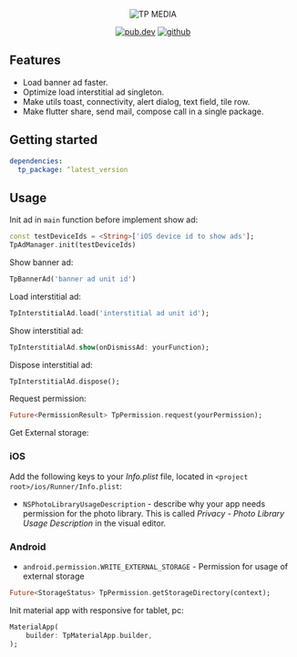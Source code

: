 <p align="center"><img src="https://play-lh.googleusercontent.com/EMJV8qRIQEaTEOEAdhreMmjyP2qmE5yX4KzxKfkutJdkzHrLb5aUTKl_IAO6KURcZxd0=w4494-h2528-rw" alt="TP MEDIA"></p>
<p align="center">
  <a href="https://pub.dev/packages/tp_package"><img src="https://img.shields.io/pub/v/tp_package.svg" alt="pub.dev"></a>
  <a href="https://github.com/thienphan1996/flutter_tp_package"><img src="https://img.shields.io/badge/platform-flutter-ff69b4.svg" alt="github"></a>
</p>

## Features
- Load banner ad faster.
- Optimize load interstitial ad singleton.
- Make utils toast, connectivity, alert dialog, text field, tile row.
- Make flutter share, send mail, compose call in a single package.

## Getting started

```yaml
dependencies:
  tp_package: ^latest_version
```

## Usage

Init ad in `main` function before implement show ad:

```dart
const testDeviceIds = <String>['iOS device id to show ads'];
TpAdManager.init(testDeviceIds)
```

Show banner ad:

```dart
TpBannerAd('banner ad unit id')
```

Load interstitial ad:

```dart
TpInterstitialAd.load('interstitial ad unit id');
```

Show interstitial ad:

```dart
TpInterstitialAd.show(onDismissAd: yourFunction);
```

Dispose interstitial ad:

```dart
TpInterstitialAd.dispose();
```

Request permission:

```dart
Future<PermissionResult> TpPermission.request(yourPermission);
```

Get External storage:
### iOS

Add the following keys to your _Info.plist_ file, located in `<project root>/ios/Runner/Info.plist`:

* `NSPhotoLibraryUsageDescription` - describe why your app needs permission for the photo library. This is called _Privacy - Photo Library Usage Description_ in the visual editor.

### Android

* `android.permission.WRITE_EXTERNAL_STORAGE` - Permission for usage of external storage

```dart
Future<StorageStatus> TpPermission.getStorageDirectory(context);
```

Init material app with responsive for tablet, pc:

```dart
MaterialApp(
    builder: TpMaterialApp.builder,
);
```
